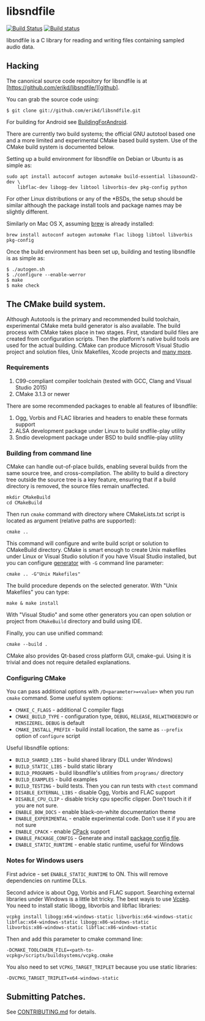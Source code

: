 # libsndfile

[![Build Status](https://secure.travis-ci.org/erikd/libsndfile.svg?branch=master)](http://travis-ci.org/erikd/libsndfile)
[![Build status](https://ci.appveyor.com/api/projects/status/github/erikd/libsndfile?branch=master?svg=true)](https://ci.appveyor.com/project/Erik13183/libsndfile)

libsndfile is a C library for reading and writing files containing sampled audio
data.

## Hacking

The canonical source code repository for libsndfile is at
[https://github.com/erikd/libsndfile/][github].

You can grab the source code using:

    $ git clone git://github.com/erikd/libsndfile.git

For building for Android see [BuildingForAndroid][BuildingForAndroid].

There are currently two build systems; the official GNU autotool based one and
a more limited and experimental CMake based build system. Use of the CMake build
system is documented below.

Setting up a build environment for libsndfile on Debian or Ubuntu is as simple as:
```
sudo apt install autoconf autogen automake build-essential libasound2-dev \
    libflac-dev libogg-dev libtool libvorbis-dev pkg-config python
````
For other Linux distributions or any of the *BSDs, the setup should be similar
although the package install tools and package names may be slightly different.

Similarly on Mac OS X, assuming [brew] is already installed:
```
brew install autoconf autogen automake flac libogg libtool libvorbis pkg-config
```
Once the build environment has been set up, building and testing libsndfile is
as simple as:

    $ ./autogen.sh
    $ ./configure --enable-werror
    $ make
    $ make check


## The CMake build system.

Although Autotools is the primary and recommended build toolchain, experimental
CMake meta build generator is also available. The build process with CMake takes
place in two stages. First, standard build files are created from configuration
scripts. Then the platform's native build tools are used for the actual
building. CMake can produce Microsoft Visual Studio project and solution files,
Unix Makefiles, Xcode projects and [many more](https://cmake.org/cmake/help/latest/manual/cmake-generators.7.html).

### Requirements

1. C99-compliant compiler toolchain (tested with GCC, Clang and Visual
   Studio 2015)
2. CMake 3.1.3 or newer

There are some recommended packages to enable all features of libsndfile:

1. Ogg, Vorbis and FLAC libraries and headers to enable these formats support
2. ALSA development package under Linux to build sndfile-play utility
3. Sndio development package under BSD to build sndfile-play utility

### Building from command line

CMake can handle out-of-place builds, enabling several builds from
the same source tree, and cross-compilation. The ability to build a directory
tree outside the source tree is a key feature, ensuring that if a build
directory is removed, the source files remain unaffected.

    mkdir CMakeBuild
	cd CMakeBuild

Then run `cmake` command with directory where CMakeLists.txt script is located
as argument (relative paths are supported):

	cmake ..

This command will configure and write build script or solution to CMakeBuild
directory. CMake is smart enough to create Unix makefiles under Linux or Visual
Studio solution if you have Visual Studio installed, but you can configure
[generator](https://cmake.org/cmake/help/latest/manual/cmake-generators.7.html)
with `-G` command line parameter:

    cmake .. -G"Unix Makefiles"

The build procedure depends on the selected generator. With "Unix Makefiles" you
can type:

    make & make install

With "Visual Studio" and some other generators you can open solution or project
from `CMakeBuild` directory and build using IDE.

Finally, you can use unified command:

    cmake --build .

CMake also provides Qt-based cross platform GUI, cmake-gui. Using it is trivial
and does not require detailed explanations.

### Configuring CMake

You can pass additional options with `/D<parameter>=<value>` when you run
`cmake` command. Some useful system options:

* `CMAKE_C_FLAGS` - additional C compiler flags
* `CMAKE_BUILD_TYPE` - configuration type, `DEBUG`, `RELEASE`, `RELWITHDEBINFO`
  or `MINSIZEREL`. `DEBUG` is default
* `CMAKE_INSTALL_PREFIX` - build install location, the same as `--prefix` option
  of `configure` script

 Useful libsndfile options:

 * `BUILD_SHARED_LIBS` - build shared library (DLL under Windows)
 * `BUILD_STATIC_LIBS` - build static library
 * `BUILD_PROGRAMS` - build libsndfile's utilities from `programs/` directory
 * `BUILD_EXAMPLES` - build examples
 * `BUILD_TESTING` - build tests. Then you can run tests with `ctest` command
 * `DISABLE_EXTERNAL_LIBS` - disable Ogg, Vorbis and FLAC support
 * `DISABLE_CPU_CLIP` - disable tricky cpu specific clipper. Don't touch it if
   you are not sure.
 * `ENABLE_BOW_DOCS` - enable black-on-white documentation theme
 * `ENABLE_EXPERIMENTAL` - enable experimental code. Don't use it if you are
   not sure
 * `ENABLE_CPACK` - enable [CPack](https://cmake.org/cmake/help/latest/module/CPack.html) support
 * `ENABLE_PACKAGE_CONFIG` - Generate and install [package config file](https://cmake.org/cmake/help/latest/manual/cmake-packages.7.html#config-file-packages).
 * `ENABLE_STATIC_RUNTIME` - enable static runtime, useful for Windows

### Notes for Windows users

First advice - set `ENABLE_STATIC_RUNTIME` to ON. This will remove dependencies
on runtime DLLs.

Second advice is about Ogg, Vorbis and FLAC support. Searching external
libraries under Windows is a little bit tricky. The best wayis to use
[Vcpkg](https://github.com/Microsoft/vcpkg). You need to install static libogg,
libvorbis and libflac libraries:

    vcpkg install libogg:x64-windows-static libvorbis:x64-windows-static
	libflac:x64-windows-static libogg:x86-windows-static
	libvorbis:x86-windows-static libflac:x86-windows-static

Then and add this parameter to cmake command line:

    -DCMAKE_TOOLCHAIN_FILE=<path-to-vcpkg>/scripts/buildsystems/vcpkg.cmake

You also need to set `VCPKG_TARGET_TRIPLET` because you use static libraries:

    -DVCPKG_TARGET_TRIPLET=x64-windows-static

## Submitting Patches.

See [CONTRIBUTING.md](CONTRIBUTING.md) for details.





[brew]: http://brew.sh/
[github]: https://github.com/erikd/libsndfile/
[BuildingForAndroid]: https://github.com/erikd/libsndfile/blob/master/Building-for-Android.md
